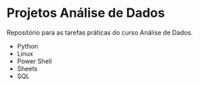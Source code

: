 # Projetos Análise de Dados
 Repositório para as tarefas práticas do curso Análise de Dados.

* Python
* Linux
* Power Shell
* Sheets
* SQL
